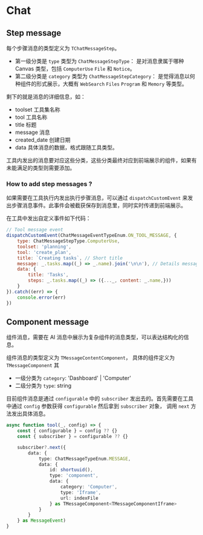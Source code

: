 # Chat

## Step message

每个步骤消息的类型定义为 `TChatMessageStep`。

- 第一级分类是 `type` 类型为 `ChatMessageStepType`： 是对消息隶属于哪种 Canvas 类型，包括 `ComputerUse` `File` 和 `Notice`。
- 第二级分类是 `category` 类型为 `ChatMessageStepCategory`： 是觉得消息以何种组件的形式展示，大概有 `WebSearch` `Files` `Program` 和 `Memory` 等类型。

剩下的就是消息的详细信息，如：
- toolset 工具集名称
- tool 工具名称
- title 标题
- message 消息
- created_date 创建日期
- data 具体消息的数据，格式跟随工具类型。

工具内发出的消息要对应这些分类，这些分类最终对应到前端展示的组件，如果有未能满足的类型则需要添加。


### How to add step messages ?

如果需要在工具执行内发出执行步骤消息，可以通过 `dispatchCustomEvent` 来发出步骤消息事件。此事件会被截获保存到消息里，同时实时传递到前端展示。

在工具中发出自定义事件如下代码：

```javascript
// Tool message event
dispatchCustomEvent(ChatMessageEventTypeEnum.ON_TOOL_MESSAGE, {
    type: ChatMessageStepType.ComputerUse,
    toolset: 'planning',
    tool: 'create_plan',
    title: `Creating tasks`, // Short title
    message: _.tasks.map((_) => _.name).join('\n\n'), // Details message
    data: {
        title: 'Tasks',
        steps: _.tasks.map((_) => ({..._, content: _.name,}))
    }
}).catch((err) => {
    console.error(err)
})
```

## Component message

组件消息，需要在 AI 消息中展示为复杂组件的消息类型，可以表达结构化的信息。

组件消息的类型定义为 `TMessageContentComponent`， 具体的组件定义为 `TMessageComponent` 其

- 一级分类为 `category`: 'Dashboard' | 'Computer'
- 二级分类为 `type`: string

目前组件消息是通过 `configurable` 中的 `subscriber` 发出去的。首先需要在工具中通过 `config` 参数获得 `configurable` 然后拿到 `subscriber` 对象，
调用 `next` 方法发出具体消息。

```typescript
async function tool(_, config) => {
	const { configurable } = config ?? {}
	const { subscriber } = configurable ?? {}

    subscriber?.next({
        data: {
            type: ChatMessageTypeEnum.MESSAGE,
            data: {
                id: shortuuid(),
                type: 'component',
                data: {
                    category: 'Computer',
                    type: 'Iframe',
                    url: indexFile
                } as TMessageComponent<TMessageComponentIframe>
            }
        }
    } as MessageEvent)
}
```
